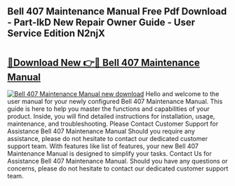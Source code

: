 ## Bell 407 Maintenance Manual Free Pdf Download - Part-IkD New Repair Owner Guide - User Service Edition N2njX

# <h2><a href="http://bc56771.oget.top/?id=Bell+407+Maintenance+Manual">🔗Download New 👉🔴 Bell 407 Maintenance Manual</a></h2>

[![Bell 407 Maintenance Manual new download](https://i.imgur.com/5g1atiW.png)](http://bc56771.oget.top/?id=Bell+407+Maintenance+Manual)
Hello and welcome to the user manual for your newly configured Bell 407 Maintenance Manual. This guide is here to help you master the functions and capabilities of your product. Inside, you will find detailed instructions for installation, usage, maintenance, and troubleshooting. Please Contact Customer Support for Assistance Bell 407 Maintenance Manual Should you require any assistance, please do not hesitate to contact our dedicated customer support team. With features like list of features, your new Bell 407 Maintenance Manual is designed to simplify your tasks. Contact Us for Assistance Bell 407 Maintenance Manual. Should you have any questions or concerns, please do not hesitate to contact our dedicated customer support team.
